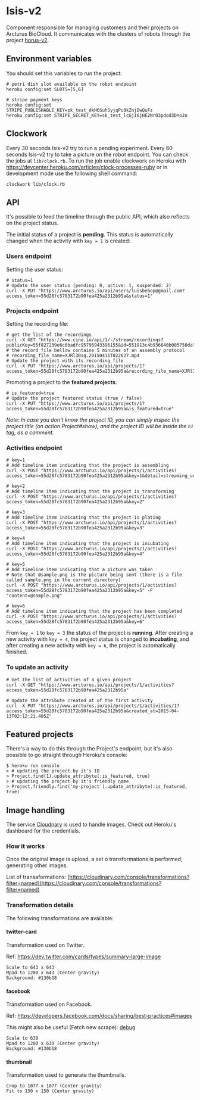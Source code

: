 # Isis-v2

Component responsible for managing customers and their projects on Arcturus BioCloud. It communicates with the clusters of robots through the project [horus-v2](https://github.com/arcturusbiocloud/horus-v2).

## Environment variables

You should set this variables to run the project:

```shell
# petri dish slot available on the robot endpoint
heroku config:set SLOTS=[5,6]

# stripe payment keys
heroku config:set STRIPE_PUBLISHABLE_KEY=pk_test_dkH6SuhSyjqPu0kZnjDwQuFz
heroku config:set STRIPE_SECRET_KEY=sk_test_lcGjI6jHE2NrO3pdod3DYoJo
```

## Clockwork

Every 30 seconds Isis-v2 try to run a pending experiment. Every 60 seconds Isis-v2 try to take a picture on the robot endpoint. You can check the jobs at `lib/clock.rb`. To run the job enable clockwork on Heroku with <https://devcenter.heroku.com/articles/clock-processes-ruby> or in development mode use the following shell command:

```shell
clockwork lib/clock.rb
``` 

## API

It's possible to feed the timeline through the public API, which also reflects on the project status.

The initial status of a project is **pending**. This status is automatically changed when the activity with `key = 1` is created:

### Users endpoint

Setting the user status:

```shell
# status=1
# Update the user status (pending: 0, active: 1, suspended: 2)
curl -X PUT "https://www.arcturus.io/api/users/luisbebop@gmail.com?access_token=55d28fc5783172b90fea425a2312b95a&status=1"
```

### Projects endpoint

Setting the recording file:

```shell
# get the list of the recordings
curl -X GET "https://www.cine.io/api/1/-/stream/recordings?publicKey=55f827239e6c0badfc95795943396155&id=551913c4b936640b005750da"
# the record file bellow contains 5 minutes of an assembly protocol
# recording_file_name=XJRl3Bsq.20150411T022627.mp4
# Update the project with its recording file
curl -X PUT "https://www.arcturus.io/api/projects/1?access_token=55d28fc5783172b90fea425a2312b95a&recording_file_name=XJRl3Bsq.20150411T022627.mp4"
```

Promoting a project to the **featured projects**:

```shell
# is_featured=true
# Update the project featured status (true / false)
curl -X PUT "https://www.arcturus.io/api/projects/1?access_token=55d28fc5783172b90fea425a2312b95a&is_featured=true"
```

_Note: In case you don't know the project ID, you can simply inspec the project title (on action Project#show), and the project ID will be inside the `h1` tag, as a comment._

### Activities endpoint

```shell
# key=1
# Add timeline item indicating that the project is assembling
curl -X POST "https://www.arcturus.io/api/projects/1/activities?access_token=55d28fc5783172b90fea425a2312b95a&key=1&detail=streaming_url"
```

```shell
# key=2
# Add timeline item indicating that the project is transforming
curl -X POST "https://www.arcturus.io/api/projects/1/activities?access_token=55d28fc5783172b90fea425a2312b95a&key=2"
```

```shell
# key=3
# Add timeline item indicating that the project is plating
curl -X POST "https://www.arcturus.io/api/projects/1/activities?access_token=55d28fc5783172b90fea425a2312b95a&key=3"
```

```shell
# key=4
# Add timeline item indicating that the project is incubating
curl -X POST "https://www.arcturus.io/api/projects/1/activities?access_token=55d28fc5783172b90fea425a2312b95a&key=4"
```

```shell
# key=5
# Add timeline item indicating that a picture was taken
# Note that @sample.png is the picture being sent (there is a file called sample.png in the current directory)
curl -X POST "https://www.arcturus.io/api/projects/1/activities?access_token=55d28fc5783172b90fea425a2312b95a&key=5" -F "content=@sample.png"
```

```shell
# key=6
# Add timeline item indicating that the project has been completed
curl -X POST "https://www.arcturus.io/api/projects/1/activities?access_token=55d28fc5783172b90fea425a2312b95a&key=6"
```

From `key = 1` to `key = 3` the status of the project is **running**. After creating a new activity with `key = 4`, the project status is changed to **incubating**, and after creating a new activity with `key = 6`, the project is automatically finished.

### To update an activity

```shell
# Get the list of activities of a given project
curl -X GET "https://www.arcturus.io/api/projects/1/activities?access_token=55d28fc5783172b90fea425a2312b95a"
```

```shell
# Update the attribute created_at of the first activity
curl -X PUT "https://www.arcturus.io/api/projects/1/activities/1?access_token=55d28fc5783172b90fea425a2312b95a&created_at=2015-04-13T02:12:21.405Z"
```

## Featured projects

There's a way to do this through the Project's endpoint, but it's also possible to go straight through Heroku's console:

```shell
$ heroku run console
> # updating the project by it's ID
> Project.find(1).update_attribyte(:is_featured, true)
> # updating the project by it's friendly name
> Project.friendly.find('my-project').update_attribyte(:is_featured, true)
```

## Image handling

The service [Cloudnary](cloudinary.com) is used to handle images. Check out Heroku's dashboard for the credentials.

### How it works

Once the original image is upload, a set o transformations is performed, generating other images.

List of transaformations: [https://cloudinary.com/console/transformations?filter=named](https://cloudinary.com/console/transformations?filter=named)

### Transformation details

The following transformations are available:

#### twitter-card

Transformation used on Twitter.

Ref: https://dev.twitter.com/cards/types/summary-large-image

```
Scale to 643 x 643
Mpad to 1200 x 643 (Center gravity)
Background: #130b18
```

#### facebook

Transformation used on Facebook.

Ref: https://developers.facebook.com/docs/sharing/best-practices#images

This might also be useful (Fetch new scrape): [debug](https://developers.facebook.com/tools/debug/og/object/)

```
Scale to 630
Mpad to 1200 x 630 (Center gravity)
Background: #130b18
```

#### thumbnail

Transformation used to generate the thumbnails.

```
Crop to 1077 x 1077 (Center gravity)
Fit to 150 x 150 (Center gravity)
```
